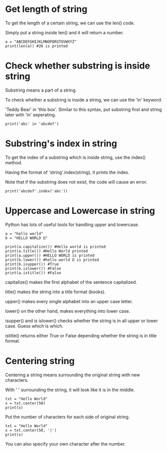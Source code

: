 # Get length of string

To get the length of a certain string, we can use the len() code.

Simply put a string inside len() and it will return a number.

```
a = "ABCDEFGHIJKLMNOPQRSTUVWXYZ"
print(len(a)) #26 is printed
```

# Check whether substring is inside string

Substring means a part of a string.

To check whether a substring is inside a string, we can use the 'in' keyword.

'Teddy Bear' in 'this box'. Similar to this syntax, put substring first and string later with 'in' seperating.

```
print('abc' in 'abcdef')
```

# Substring's index in string

To get the index of a substring which is inside string, use the index() method.

Having the format of 'string'.index(string), it prints the index.

Note that if the substring does not exist, the code will cause an error.

```
print('abcdef'.index('abc'))
```

# Uppercase and Lowercase in string

Python has lots of useful tools for handling upper and lowercase.

```
a = "hello world"
b = "HELLO WORLD Ω"

print(a.capitalize()) #Hello world is printed
print(a.title()) #Hello World printed
print(a.upper()) #HELLO WORLD is printed
print(b.lower()) #hello world Ω is printed
print(b.isupper()) #True
print(b.islower()) #False
print(a.istitle()) #False
```

capitalize() makes the first alphabet of the sentence capitalized.

title() makes the string into a title format (books).

upper() makes every single alphabet into an upper case letter.

lower() on the other hand, makes everything into lower case.

isupper() and is islower() checks whether the string is in all upper or lower case. Guess which is which.

istitle() returns either True or False depending whether the string is in title format.

# Centering string

Centering a string means surrounding the original string with new characters.

With ' ' surrounding the string, it will look like it is in the middle.

```
txt = "Hello World"
x = txt.center(50)
print(x)
```

Put the number of characters for each side of original string.

```
txt = "Hello World"
x = txt.center(50, '|')
print(x)
```

You can also specify your own character after the number.
